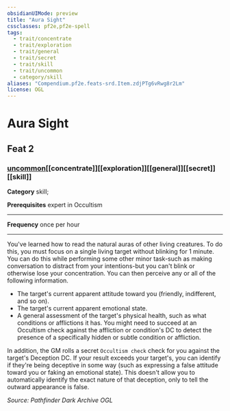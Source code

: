 ```yaml
---
obsidianUIMode: preview
title: "Aura Sight"
cssclasses: pf2e,pf2e-spell
tags:
  - trait/concentrate
  - trait/exploration
  - trait/general
  - trait/secret
  - trait/skill
  - trait/uncommon
  - category/skill
aliases: "Compendium.pf2e.feats-srd.Item.zdjPTg6vRwg8r2Lm"
license: OGL
---
```

# Aura Sight
## Feat 2
### [uncommon](uncommon "Uncommon Rarity Trait")[[concentrate]][[exploration]][[general]][[secret]][[skill]]

**Category** skill; 



**Prerequisites** expert in Occultism
* * *
**Frequency** once per hour

* * *

You've learned how to read the natural auras of other living creatures. To do this, you must focus on a single living target without blinking for 1 minute. You can do this while performing some other minor task-such as making conversation to distract from your intentions-but you can't blink or otherwise lose your concentration. You can then perceive any or all of the following information.

*   The target's current apparent attitude toward you (friendly, indifferent, and so on).
*   The target's current apparent emotional state.
*   A general assessment of the target's physical health, such as what conditions or afflictions it has. You might need to succeed at an Occultism check against the affliction or condition's DC to detect the presence of a specifically hidden or subtle condition or affliction.

In addition, the GM rolls a secret `Occultism check` check for you against the target's Deception DC. If your result exceeds your target's, you can identify if they're being deceptive in some way (such as expressing a false attitude toward you or faking an emotional state). This doesn't allow you to automatically identify the exact nature of that deception, only to tell the outward appearance is false.

*Source: Pathfinder Dark Archive*
*OGL*